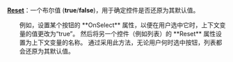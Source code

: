 [**Reset**](properties-data.md)：一个布尔值 (**true**/**false**)，用于确定控件是否还原为其默认值。

<p style="margin-left: 2.0em">例如，设置某个按钮的 **OnSelect** 属性，以便在用户选中它时，上下文变量的值更改为“true”。 然后将另一个控件（例如列表）的 **Reset** 属性设置为上下文变量的名称。 通过采用此方法，无论用户何时选中按钮，列表都会还原为其默认值。


